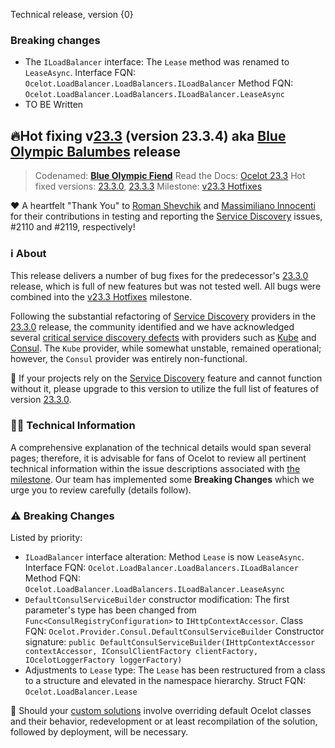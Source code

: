 Technical release, version {0}

### Breaking changes

- The `ILoadBalancer` interface: The `Lease` method was renamed to `LeaseAsync`.
  Interface FQN: `Ocelot.LoadBalancer.LoadBalancers.ILoadBalancer`
  Method FQN:  `Ocelot.LoadBalancer.LoadBalancers.ILoadBalancer.LeaseAsync`
- TO BE Written


## 🔥Hot fixing v[23.3](https://github.com/ThreeMammals/Ocelot/releases/tag/23.3.0) (version 23.3.4) aka [Blue Olympic Balumbes](https://www.youtube.com/live/j-Ou-ggS718?si=fPPwmOwjYEZq70H9&t=9518) release
> Codenamed: **[Blue Olympic Fiend](https://www.youtube.com/live/j-Ou-ggS718?si=fPPwmOwjYEZq70H9&t=9518)**
> Read the Docs: [Ocelot 23.3](https://ocelot.readthedocs.io/en/23.3.4/)
> Hot fixed versions: [23.3.0](https://github.com/ThreeMammals/Ocelot/releases/tag/23.3.0), [23.3.3](https://github.com/ThreeMammals/Ocelot/releases/tag/23.3.3)
> Milestone: [v23.3 Hotfixes](https://github.com/ThreeMammals/Ocelot/milestone/8)

❤️ A heartfelt "Thank You" to [Roman Shevchik](https://github.com/antikorol) and [Massimiliano Innocenti](https://github.com/minnocenti901) for their contributions in testing and reporting the [Service Discovery](https://github.com/ThreeMammals/Ocelot/labels/Service%20Discovery) issues, #2110 and #2119, respectively!

### ℹ️ About
This release delivers a number of bug fixes for the predecessor's [23.3.0](https://github.com/ThreeMammals/Ocelot/releases/tag/23.3.0) release, which is full of new features but was not tested well. All bugs were combined into the [v23.3 Hotfixes](https://github.com/ThreeMammals/Ocelot/milestone/8) milestone.

Following the substantial refactoring of [Service Discovery](https://github.com/ThreeMammals/Ocelot/blob/main/docs/features/servicediscovery.rst) providers in the [23.3.0](https://github.com/ThreeMammals/Ocelot/releases/tag/23.3.0) release, the community identified and we have acknowledged several [critical service discovery defects](https://github.com/ThreeMammals/Ocelot/issues?q=is%3Aissue+milestone%3A%22v23.3+Hotfixes%22+label%3A%22Service+Discovery%22) with providers such as [Kube](https://github.com/ThreeMammals/Ocelot/blob/main/docs/features/kubernetes.rst) and [Consul](https://github.com/ThreeMammals/Ocelot/blob/main/docs/features/servicediscovery.rst#consul). The `Kube` provider, while somewhat unstable, remained operational; however, the `Consul` provider was entirely non-functional.

📓 If your projects rely on the [Service Discovery](https://ocelot.readthedocs.io/en/latest/features/servicediscovery.html) feature and cannot function without it, please upgrade to this version to utilize the full list of features of version [23.3.0](https://github.com/ThreeMammals/Ocelot/releases/tag/23.3.0).

### 🧑‍💻 Technical Information
A comprehensive explanation of the technical details would span several pages; therefore, it is advisable for fans of Ocelot to review all pertinent technical information within the issue descriptions associated with [the milestone](https://github.com/ThreeMammals/Ocelot/milestone/8).
Our team has implemented some **Breaking Changes** which we urge you to review carefully (details follow).

### ⚠️ Breaking Changes
Listed by priority:
- `ILoadBalancer` interface alteration: Method `Lease` is now `LeaseAsync`.
  Interface FQN: `Ocelot.LoadBalancer.LoadBalancers.ILoadBalancer`
  Method FQN: `Ocelot.LoadBalancer.LoadBalancers.ILoadBalancer.LeaseAsync`
- `DefaultConsulServiceBuilder` constructor modification: The first parameter's type has been changed from `Func<ConsulRegistryConfiguration>` to `IHttpContextAccessor`.
  Class FQN: `Ocelot.Provider.Consul.DefaultConsulServiceBuilder`
  Constructor signature: `public DefaultConsulServiceBuilder(IHttpContextAccessor contextAccessor, IConsulClientFactory clientFactory, IOcelotLoggerFactory loggerFactory)`
- Adjustments to `Lease` type: The `Lease` has been restructured from a class to a structure and elevated in the namespace hierarchy.
  Struct FQN: `Ocelot.LoadBalancer.Lease`

📓 Should your [custom solutions](https://ocelot.readthedocs.io/en/latest/search.html?q=custom) involve overriding default Ocelot classes and their behavior, redevelopment or at least recompilation of the solution, followed by deployment, will be necessary.
